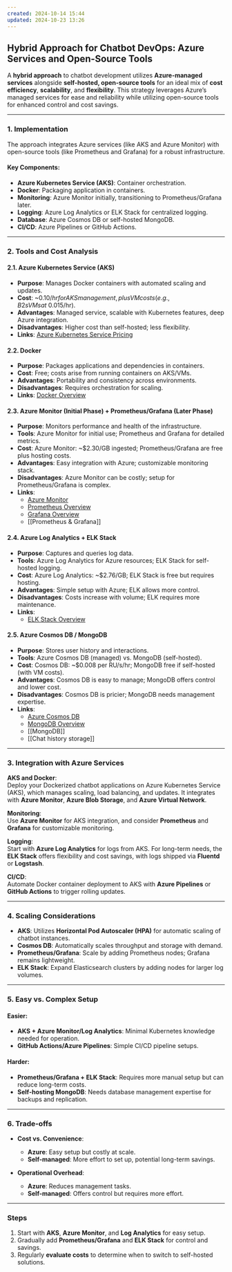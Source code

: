 ```yaml
---
created: 2024-10-14 15:44
updated: 2024-10-23 13:26
---
```

## Hybrid Approach for Chatbot DevOps: Azure Services and Open-Source Tools
A **hybrid approach** to chatbot development utilizes **Azure-managed services** alongside **self-hosted, open-source tools** for an ideal mix of **cost efficiency**, **scalability**, and **flexibility**. This strategy leverages Azure’s managed services for ease and reliability while utilizing open-source tools for enhanced control and cost savings.

---
### **1. Implementation**
The approach integrates Azure services (like AKS and Azure Monitor) with open-source tools (like Prometheus and Grafana) for a robust infrastructure.

#### **Key Components**:
- **Azure Kubernetes Service (AKS)**: Container orchestration.
- **Docker**: Packaging application in containers.
- **Monitoring**: Azure Monitor initially, transitioning to Prometheus/Grafana later.
- **Logging**: Azure Log Analytics or ELK Stack for centralized logging.
- **Database**: Azure Cosmos DB or self-hosted MongoDB.
- **CI/CD**: Azure Pipelines or GitHub Actions.

---
### **2. Tools and Cost Analysis**
#### **2.1. Azure Kubernetes Service (AKS)**
- **Purpose**: Manages Docker containers with automated scaling and updates.
- **Cost**: ~$0.10/hr for AKS management, plus VM costs (e.g., B2s VMs at ~$0.015/hr).
- **Advantages**: Managed service, scalable with Kubernetes features, deep Azure integration.
- **Disadvantages**: Higher cost than self-hosted; less flexibility.
- **Links**: [Azure Kubernetes Service Pricing](https://azure.microsoft.com/en-us/pricing/details/kubernetes-service/)

#### **2.2. Docker**
- **Purpose**: Packages applications and dependencies in containers.
- **Cost**: Free; costs arise from running containers on AKS/VMs.
- **Advantages**: Portability and consistency across environments.
- **Disadvantages**: Requires orchestration for scaling.
- **Links**: [Docker Overview](https://docs.docker.com/get-started/)

#### **2.3. Azure Monitor (Initial Phase) + Prometheus/Grafana (Later Phase)**
- **Purpose**: Monitors performance and health of the infrastructure.
- **Tools**: Azure Monitor for initial use; Prometheus and Grafana for detailed metrics.
- **Cost**: Azure Monitor: ~$2.30/GB ingested; Prometheus/Grafana are free plus hosting costs.
- **Advantages**: Easy integration with Azure; customizable monitoring stack.
- **Disadvantages**: Azure Monitor can be costly; setup for Prometheus/Grafana is complex.
- **Links**:
  - [Azure Monitor](https://azure.microsoft.com/en-us/services/monitor/)
  - [Prometheus Overview](https://prometheus.io/docs/introduction/overview/)
  - [Grafana Overview](https://grafana.com/docs/grafana/latest/)
  - [[Prometheus & Grafana]]

#### **2.4. Azure Log Analytics + ELK Stack**
- **Purpose**: Captures and queries log data.
- **Tools**: Azure Log Analytics for Azure resources; ELK Stack for self-hosted logging.
- **Cost**: Azure Log Analytics: ~$2.76/GB; ELK Stack is free but requires hosting.
- **Advantages**: Simple setup with Azure; ELK allows more control.
- **Disadvantages**: Costs increase with volume; ELK requires more maintenance.
- **Links**:
  - [ELK Stack Overview](https://www.elastic.co/what-is/elk-stack)

#### **2.5. Azure Cosmos DB / MongoDB**
- **Purpose**: Stores user history and interactions.
- **Tools**: Azure Cosmos DB (managed) vs. MongoDB (self-hosted).
- **Cost**: Cosmos DB: ~$0.008 per RU/s/hr; MongoDB free if self-hosted (with VM costs).
- **Advantages**: Cosmos DB is easy to manage; MongoDB offers control and lower cost.
- **Disadvantages**: Cosmos DB is pricier; MongoDB needs management expertise.
- **Links**:
  - [Azure Cosmos DB](https://azure.microsoft.com/en-us/services/cosmos-db/)
  - [MongoDB Overview](https://www.mongodb.com/)
  - [[MongoDB]]
  - [[Chat history storage]]

---
### **3. Integration with Azure Services**
**AKS and Docker**:  
Deploy your Dockerized chatbot applications on Azure Kubernetes Service (AKS), which manages scaling, load balancing, and updates. It integrates with **Azure Monitor**, **Azure Blob Storage**, and **Azure Virtual Network**.

**Monitoring**:  
Use **Azure Monitor** for AKS integration, and consider **Prometheus** and **Grafana** for customizable monitoring.

**Logging**:  
Start with **Azure Log Analytics** for logs from AKS. For long-term needs, the **ELK Stack** offers flexibility and cost savings, with logs shipped via **Fluentd** or **Logstash**.

**CI/CD**:  
Automate Docker container deployment to AKS with **Azure Pipelines** or **GitHub Actions** to trigger rolling updates.

---
### **4. Scaling Considerations**
- **AKS**: Utilizes **Horizontal Pod Autoscaler (HPA)** for automatic scaling of chatbot instances.
- **Cosmos DB**: Automatically scales throughput and storage with demand.
- **Prometheus/Grafana**: Scale by adding Prometheus nodes; Grafana remains lightweight.
- **ELK Stack**: Expand Elasticsearch clusters by adding nodes for larger log volumes.

---
### **5. Easy vs. Complex Setup**
#### **Easier**:
- **AKS + Azure Monitor/Log Analytics**: Minimal Kubernetes knowledge needed for operation.
- **GitHub Actions/Azure Pipelines**: Simple CI/CD pipeline setups.

#### **Harder**:
- **Prometheus/Grafana + ELK Stack**: Requires more manual setup but can reduce long-term costs.
- **Self-hosting MongoDB**: Needs database management expertise for backups and replication.

---
### **6. Trade-offs**
- **Cost vs. Convenience**: 
  - **Azure**: Easy setup but costly at scale.
  - **Self-managed**: More effort to set up, potential long-term savings.

- **Operational Overhead**: 
  - **Azure**: Reduces management tasks.
  - **Self-managed**: Offers control but requires more effort.

---
### **Steps**
1. Start with **AKS**, **Azure Monitor**, and **Log Analytics** for easy setup.
2. Gradually add **Prometheus/Grafana** and **ELK Stack** for control and savings.
3. Regularly **evaluate costs** to determine when to switch to self-hosted solutions.
